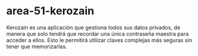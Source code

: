 # area-51-kerozain
Kerozain es una aplicación que gestiona todos sus datos privados, de manera que solo tendrá que recordar una única contraseña maestra para acceder a ellos. Esto le permitirá utilizar claves complejas más seguras sin tener que memorizarlas.
